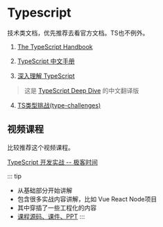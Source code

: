 # Typescript

技术类文档，优先推荐去看官方文档。TS也不例外。

1. [The TypeScript Handbook](https://www.typescriptlang.org/docs/handbook/intro.html)

2. [TypeScript 中文手册](https://typescript.bootcss.com/)

3. [深入理解 TypeScript](https://jkchao.github.io/typescript-book-chinese/)

> 这是 [TypeScript Deep Dive](https://basarat.gitbook.io/typescript/) 的中文翻译版

4. [TS类型挑战(type-challenges)](https://github.com/type-challenges/type-challenges)


## 视频课程

比较推荐这个视频课程。 

[TypeScript 开发实战 -- 极客时间](https://time.geekbang.org/course/intro/100032201)

::: tip
- 从基础部分开始讲解
- 包含很多实战内容讲解，比如 Vue React Node项目
- 其中穿插了一些工程化的内容
- [课程源码、课件、PPT](https://github.com/rickyleung/typescript-in-action)
:::